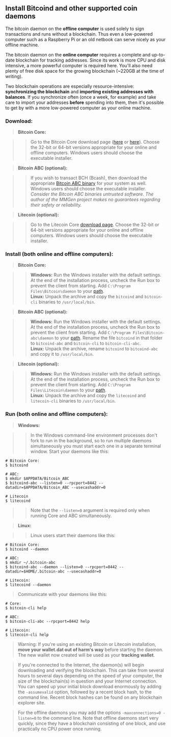 ## Install Bitcoind and other supported coin daemons

The bitcoin daemon on the **offline computer** is used solely to sign
transactions and runs without a blockchain.  Thus even a low-powered computer
such as a Raspberry Pi or an old netbook can serve nicely as your offline
machine.

The bitcoin daemon on the **online computer** requires a complete and
up-to-date blockchain for tracking addresses.  Since its work is more CPU and
disk intensive, a more powerful computer is required here.  You'll also need
plenty of free disk space for the growing blockchain (~220GB at the time of
writing).

Two blockchain operations are especially resource-intensive: **synchronizing
the blockchain** and **importing existing addresses with balances**.  If you
synchronize often (once a week, for example) and take care to import your
addresses **before** spending into them, then it's possible to get by with a
more low-powered computer as your online machine.

### <a name='a_d'>Download:</a>

> **Bitcoin Core:**

>> Go to the Bitcoin Core download page ([here][00] or [here][01]).  Choose the
>> 32-bit or 64-bit versions appropriate for your online and offline computers.
>> Windows users should choose the executable installer.

> **Bitcoin ABC (optional):**

>> If you wish to transact BCH (Bcash), then download the appropriate [Bitcoin
>> ABC binary][abc] for your system as well.  Windows users should choose the
>> executable installer.
>> *Consider the Bitcoin ABC binaries untrusted software.  The author of the
>> MMGen project makes no guarantees regarding their safety or reliability.*

> **Litecoin (optional):**

>> Go to the Litecoin Core [download page][lc].  Choose the 32-bit or 64-bit
>> versions appropriate for your online and offline computers.  Windows users
>> should choose the executable installer.

### <a name='a_i'>Install (both online and offline computers):</a>

> **Bitcoin Core:**

>> **Windows:** Run the Windows installer with the default settings.
>> At the end of the installation process, uncheck the Run box to prevent the
>> client from starting.
>> Add `C:\Program Files\Bitcoin\daemon` to your [path][05].  
>> **Linux:** Unpack the archive and copy the `bitcoind` and `bitcoin-cli`
>> binaries to `/usr/local/bin`.

> **Bitcoin ABC (optional):**

>> **Windows:** Run the Windows installer with the default settings.
>> At the end of the installation process, uncheck the Run box to prevent the
>> client from starting.
>> Add `C:\Program Files\Bitcoin-abc\daemon` to your [path][05].
>> Rename the file `bitcoind` in that folder to `bitcoind-abc` and
>> `bitcoin-cli` to `bitcoin-cli-abc`.  
>> **Linux:** Unpack the archive, rename `bitcoind` to `bitcoind-abc` and
>> copy it to `/usr/local/bin`.

> **Litecoin (optional):**

>> **Windows:** Run the Windows installer with the default settings.
>> At the end of the installation process, uncheck the Run box to prevent the
>> client from starting.
>> Add `C:\Program Files\Litecoin\daemon` to your [path][05].  
>> **Linux:** Unpack the archive and copy the `litecoind` and
>> `litecoin-cli` binaries to `/usr/local/bin`.

### <a name='a_r'>Run (both online and offline computers):</a>

> **Windows:**

>> In the Windows command-line environment processes don't fork to run in the
>> background, so to run multiple daemons simultaneously you must start each
>> one in a separate terminal window.  Start your daemons like this:

	# Bitcoin Core:
	$ bitcoind

	# ABC:
	$ mkdir $APPDATA/Bitcoin_ABC
	$ bitcoind-abc --listen=0 --rpcport=8442 --datadir=$APPDATA/Bitcoin_ABC --usecashaddr=0

	# Litecoin
	$ litecoind

>> Note that the `--listen=0` argument is required only when running Core and ABC simultaneously.

> **Linux:**

>> Linux users start their daemons like this:

	# Bitcoin Core:
	$ bitcoind --daemon

	# ABC:
	$ mkdir ~/.bitcoin-abc
	$ bitcoind-abc --daemon --listen=0 --rpcport=8442 --datadir=$HOME/.bitcoin-abc --usecashaddr=0

	# Litecoin:
	$ litecoind --daemon

> Communicate with your daemons like this:

	# Core:
	$ bitcoin-cli help

	# ABC:
	$ bitcoin-cli-abc --rpcport=8442 help

	# Litecoin:
	$ litecoin-cli help

> Warning: If you're using an existing Bitcoin or Litecoin installation, **move
> your wallet.dat out of harm's way** before starting the daemon.  The new
> wallet now created will be used as your **tracking wallet**.

> If you're connected to the Internet, the daemon(s) will begin downloading and
> verifying the blockchain.  This can take from several hours to several days
> depending on the speed of your computer, the size of the blockchain(s) in
> question and your Internet connection.  You can speed up your initial block
> download enormously by adding the `-assumevalid` option, followed by a recent
> block hash, to the command line.  Recent block hashes can be found on any
> blockchain explorer site.

> For the offline daemons you may add the options `-maxconnections=0 -listen=0`
> to the command line.  Note that offline daemons start very quickly, since they
> have a blockchain consisting of one block, and use practically no CPU power
> once running.

[00]: https://bitcoin.org/bin/
[01]: https://bitcoincore.org/bin/
[bd]: https://bitcoin.org/bin/blockchain/
[05]: Editing-the-user-path-in-Windows
[abc]: https://download.bitcoinabc.org/
[lc]: https://download.litecoin.org/litecoin-0.15.0.1rc1/
